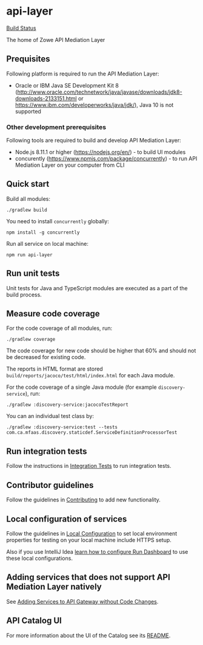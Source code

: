 # api-layer

[Build Status](https://wash.zowe.org:8443/job/API_Mediation/job/master/)

The home of Zowe API Mediation Layer

## Prequisites 

Following platform is required to run the API Mediation Layer:

 * Oracle or IBM Java SE Development Kit 8 (http://www.oracle.com/technetwork/java/javase/downloads/jdk8-downloads-2133151.html or https://www.ibm.com/developerworks/java/jdk/), Java 10 is not supported
  
### Other development prerequisites

Following tools are required to build and develop API Mediation Layer:

 * Node.js 8.11.1 or higher (https://nodejs.org/en/) - to build UI modules
 * concurently (https://www.npmjs.com/package/concurrently) - to run API Mediation Layer on your computer from CLI
  

## Quick start

Build all modules:

    ./gradlew build

You need to install `concurrently` globally:

    npm install -g concurrently

Run all service on local machine:
    
    npm run api-layer


## Run unit tests

Unit tests for Java and TypeScript modules are executed as a part of the build process.


## Measure code coverage

For the code coverage of all modules, run:

    ./gradlew coverage

The code coverage for new code should be higher that 60% and should not be decreased for existing code.

The reports in HTML format are stored `build/reports/jacoco/test/html/index.html` for each Java module.

For the code coverage of a single Java module (for example `discovery-service`), run:

    ./gradlew :discovery-service:jacocoTestReport

You can an individual test class by:

    ./gradlew :discovery-service:test --tests com.ca.mfaas.discovery.staticdef.ServiceDefinitionProcessorTest


## Run integration tests

Follow the instructions in [Integration Tests](integration-tests/README.md) to run integration tests.


## Contributor guidelines

Follow the guidelines in [Contributing](CONTRIBUTING.md) to add new functionality.


## Local configuration of services

Follow the guidelines in [Local Configuration](docs/local-configuration.md) to set local environment properties for testing on your local machine include HTTPS setup.

Also if you use IntelliJ Idea [learn how to configure Run Dashboard](docs/idea-setup.md) to use these local configurations.

## Adding services that does not support API Mediation Layer natively

See [Adding Services to API Gateway without Code Changes](docs/static-apis.md).


## API Catalog UI

For more information about the UI of the Catalog see its [README](api-catalog-ui/frontend/README.md).
